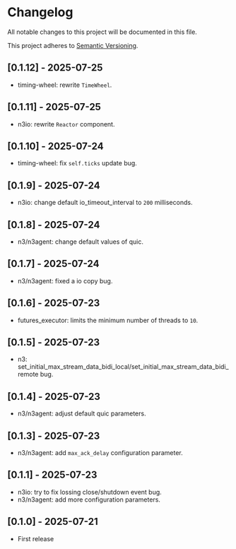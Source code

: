 # Changelog

All notable changes to this project will be documented in this file.

This project adheres to [Semantic Versioning](https://semver.org).

<!--
Note: In this file, do not use the hard wrap in the middle of a sentence for compatibility with GitHub comment style markdown rendering.
-->

## [0.1.12] - 2025-07-25

- timing-wheel: rewrite `TimeWheel`.

## [0.1.11] - 2025-07-25

- n3io: rewrite `Reactor` component.

## [0.1.10] - 2025-07-24

- timing-wheel: fix `self.ticks` update bug.

## [0.1.9] - 2025-07-24

- n3io: change default io_timeout_interval to `200` milliseconds.

## [0.1.8] - 2025-07-24

- n3/n3agent: change default values of quic.

## [0.1.7] - 2025-07-24

- n3/n3agent: fixed a io copy bug.

## [0.1.6] - 2025-07-23

- futures_executor: limits the minimum number of threads to `10`.

## [0.1.5] - 2025-07-23

- n3: set_initial_max_stream_data_bidi_local/set_initial_max_stream_data_bidi_remote bug.

## [0.1.4] - 2025-07-23

- n3/n3agent: adjust default quic parameters.

## [0.1.3] - 2025-07-23

- n3/n3agent: add `max_ack_delay` configuration parameter.

## [0.1.1] - 2025-07-23

- n3io: try to fix lossing close/shutdown event bug.
- n3/n3agent: add more configuration parameters.

## [0.1.0] - 2025-07-21

- First release
